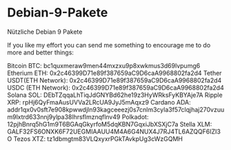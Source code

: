 # Debian-9-Pakete
Nützliche Debian 9 Pakete

If you like my effort you can send me something to encourage me to do more and better things:

Bitcoin BTC: bc1quxmeraw9men44mxzxu9p8xwkmus3d69lvpumg6
Etherium ETH: 0x2c46399D71e89f387659aC9D6caA9968802fa2d4
Tether USDT(ETH Network): 0x2c46399D71e89f387659aC9D6caA9968802fa2d4
USDC (ETH Network): 0x2c46399D71e89f387659aC9D6caA9968802fa2d4
Solana SOL: DEbTZqqaLhTiqJdGNYBd62he19z3HyWRksFyKBYAje7A
Ripple XRP: rpHj6QyFmaAusUVVa2LRcUA9JyJ5mAqxz9
Cardano ADA: addr1qx0v0sft7e908kpwwdjln93kagceeezj0s7cnlm3cyla3f57clqjhaj270vzuum9lxtrd633nnj9ylpa38lhrsflmznqflnv49
Polkadot: 12pjhBnrq5hG1m9T6BGAqGkyrfoM5dqKBN7GqxiJbXSXjC7a
Stella XLM: GALF32FS6ONXK6F72UEGMIAAUU4M4A6G4NUX4J7RJ4TL6AZQQF6IZI3O
Tezos XTZ: tz1dbmgtm83VLQxyxrPGkTAvkpUg3cWzGQMH
